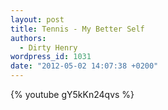 ```yaml
---
layout: post
title: Tennis - My Better Self
authors:
  - Dirty Henry
wordpress_id: 1031
date: "2012-05-02 14:07:38 +0200"
---
```


{% youtube gY5kKn24qvs %}
